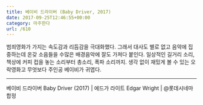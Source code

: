 ```yaml
---
title: 베이비 드라이버 (Baby Driver, 2017)
date: 2017-09-25T12:46:55+00:00
category: 마주한다
url: /610
---
```


범죄영화가 가지는 속도감과 리듬감을 극대화했다. 그래서 대사도 별로 없고 음악에 집중하는데 온갖 소음들을 수많은 배경음악에 잘도 가져다 붙인다. 일상적인 길거리 소리, 책상에 커피 컵을 놓는 소리부터 총소리, 폭파 소리까지. 생각 없이 재밌게 볼 수 있는 오락영화고 무엇보다 주인공 베이비가 귀엽다.

---

베이비 드라이버 Baby Driver (2017) | 에드가 라이트 Edgar Wright | @롯데시네마합정
